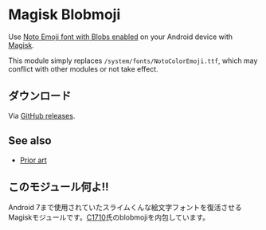 # Magisk Blobmoji

Use [Noto Emoji font with Blobs enabled](https://github.com/C1710/blobmoji) on your Android device with [Magisk](https://github.com/topjohnwu/Magisk).

This module simply replaces `/system/fonts/NotoColorEmoji.ttf`, which may conflict with other modules or not take effect.

## ダウンロード

Via [GitHub releases](https://github.com/kidonng/magisk-blobmoji/releases/latest).

## See also

- [Prior art](https://github.com/simonsmh/blobmoji)

## このモジュール何よ!!

Android 7まで使用されていたスライムくんな絵文字フォントを復活させるMagiskモジュールです。[C1710](https://github.com/C1710/blobmoji)氏のblobmojiを内包しています。
